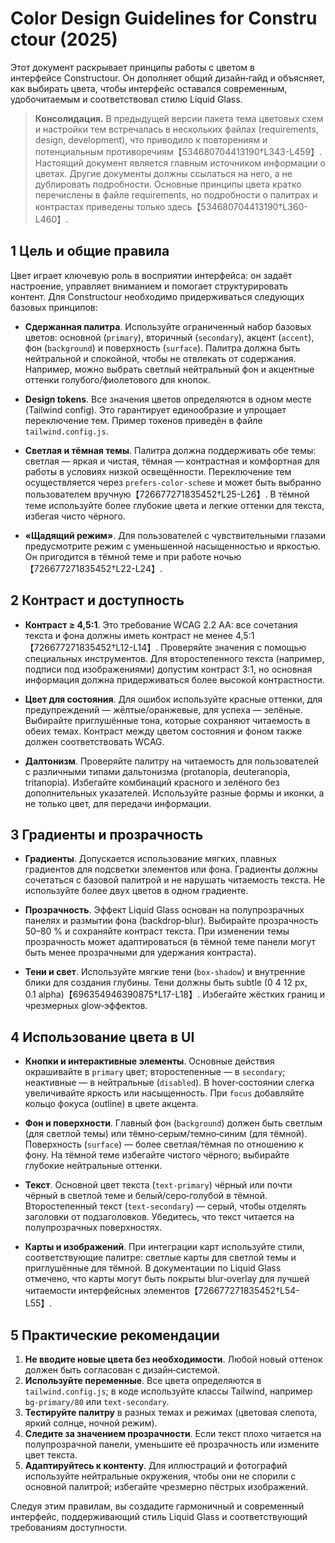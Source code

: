# Color Design Guidelines for Constructour (2025)

Этот документ раскрывает принципы работы с цветом в интерфейсе Constructour. Он дополняет общий дизайн‑гайд и объясняет, как выбирать цвета, чтобы интерфейс оставался современным, удобочитаемым и соответствовал стилю Liquid Glass.

> **Консолидация.** В предыдущей версии пакета тема цветовых схем и настройки тем встречалась в нескольких файлах (requirements, design, development), что приводило к повторениям и потенциальным противоречиям【534680704413190†L343-L459】. Настоящий документ является главным источником информации о цветах. Другие документы должны ссылаться на него, а не дублировать подробности. Основные принципы цвета кратко перечислены в файле requirements, но подробности о палитрах и контрастах приведены только здесь【534680704413190†L360-L460】.

## 1 Цель и общие правила

Цвет играет ключевую роль в восприятии интерфейса: он задаёт настроение, управляет вниманием и помогает структурировать контент. Для Constructour необходимо придерживаться следующих базовых принципов:

- **Сдержанная палитра**. Используйте ограниченный набор базовых цветов: основной (`primary`), вторичный (`secondary`), акцент (`accent`), фон (`background`) и поверхность (`surface`). Палитра должна быть нейтральной и спокойной, чтобы не отвлекать от содержания. Например, можно выбрать светлый нейтральный фон и акцентные оттенки голубого/фиолетового для кнопок.

- **Design tokens**. Все значения цветов определяются в одном месте (Tailwind config). Это гарантирует единообразие и упрощает переключение тем. Пример токенов приведён в файле `tailwind.config.js`.

- **Светлая и тёмная темы**. Палитра должна поддерживать обе темы: светлая — яркая и чистая, тёмная — контрастная и комфортная для работы в условиях низкой освещённости. Переключение тем осуществляется через `prefers‑color‑scheme` и может быть выбранно пользователем вручную【726677271835452†L25-L26】. В тёмной теме используйте более глубокие цвета и легкие оттенки для текста, избегая чисто чёрного.

- **«Щадящий режим»**. Для пользователей с чувствительными глазами предусмотрите режим с уменьшенной насыщенностью и яркостью. Он пригодится в тёмной теме и при работе ночью【726677271835452†L22-L24】.

## 2 Контраст и доступность

- **Контраст ≥ 4,5:1**. Это требование WCAG 2.2 AA: все сочетания текста и фона должны иметь контраст не менее 4,5:1【726677271835452†L12-L14】. Проверяйте значения с помощью специальных инструментов. Для второстепенного текста (например, подписи под изображениями) допустим контраст 3:1, но основная информация должна придерживаться более высокой контрастности.

- **Цвет для состояния**. Для ошибок используйте красные оттенки, для предупреждений — жёлтые/оранжевые, для успеха — зелёные. Выбирайте приглушённые тона, которые сохраняют читаемость в обеих темах. Контраст между цветом состояния и фоном также должен соответствовать WCAG.

- **Далтонизм**. Проверяйте палитру на читаемость для пользователей с различными типами дальтонизма (protanopia, deuteranopia, tritanopia). Избегайте комбинаций красного и зелёного без дополнительных указателей. Используйте разные формы и иконки, а не только цвет, для передачи информации.

## 3 Градиенты и прозрачность

- **Градиенты**. Допускается использование мягких, плавных градиентов для подсветки элементов или фона. Градиенты должны сочетаться с базовой палитрой и не нарушать читаемость текста. Не используйте более двух цветов в одном градиенте.

- **Прозрачность**. Эффект Liquid Glass основан на полупрозрачных панелях и размытии фона (backdrop‑blur). Выбирайте прозрачность 50–80 % и сохраняйте контраст текста. При изменении темы прозрачность может адаптироваться (в тёмной теме панели могут быть менее прозрачными для удержания контраста).

- **Тени и свет**. Используйте мягкие тени (`box-shadow`) и внутренние блики для создания глубины. Тени должны быть subtle (0 4 12 px, 0.1 alpha)【696354946390875†L17-L18】. Избегайте жёстких границ и чрезмерных glow‑эффектов.

## 4 Использование цвета в UI

- **Кнопки и интерактивные элементы**. Основные действия окрашивайте в `primary` цвет; второстепенные — в `secondary`; неактивные — в нейтральные (`disabled`). В hover‑состоянии слегка увеличивайте яркость или насыщенность. При `focus` добавляйте кольцо фокуса (outline) в цвете акцента.

- **Фон и поверхности**. Главный фон (`background`) должен быть светлым (для светлой темы) или тёмно‑серым/темно‑синим (для тёмной). Поверхность (`surface`) — более светлая/тёмная по отношению к фону. На тёмной теме избегайте чистого чёрного; выбирайте глубокие нейтральные оттенки.

- **Текст**. Основной цвет текста (`text‑primary`) чёрный или почти чёрный в светлой теме и белый/серо‑голубой в тёмной. Второстепенный текст (`text‑secondary`) — серый, чтобы отделять заголовки от подзаголовков. Убедитесь, что текст читается на полупрозрачных поверхностях.

- **Карты и изображений**. При интеграции карт используйте стили, соответствующие палитре: светлые карты для светлой темы и приглушённые для тёмной. В документации по Liquid Glass отмечено, что карты могут быть покрыты blur‑overlay для лучшей читаемости интерфейсных элементов【726677271835452†L54-L55】.

## 5 Практические рекомендации

1. **Не вводите новые цвета без необходимости**. Любой новый оттенок должен быть согласован с дизайн‑системой.
2. **Используйте переменные**. Все цвета определяются в `tailwind.config.js`; в коде используйте классы Tailwind, например `bg-primary/80` или `text-secondary`.
3. **Тестируйте палитру** в разных темах и режимах (цветовая слепота, яркий солнце, ночной режим).
4. **Следите за значением прозрачности**. Если текст плохо читается на полупрозрачной панели, уменьшите её прозрачность или измените цвет текста.
5. **Адаптируйтесь к контенту**. Для иллюстраций и фотографий используйте нейтральные окружения, чтобы они не спорили с основной палитрой; избегайте чрезмерно пёстрых изображений.

Следуя этим правилам, вы создадите гармоничный и современный интерфейс, поддерживающий стиль Liquid Glass и соответствующий требованиям доступности.